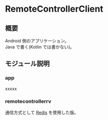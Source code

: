 RemoteControllerClient
===
## 概要
Android 側のアプリケーション。<br>
Java で書く(Kotlin では書かない)。

## モジュール説明
### app
xxxxx

### remotecontrollerrv
通信方式として [Redis](https://redis.io/) を使用した版。
